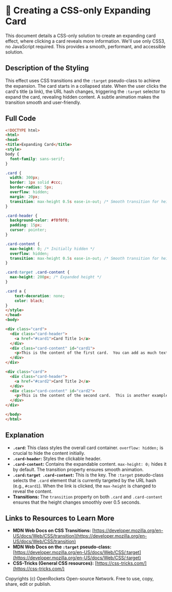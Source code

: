 # 🐞 Creating a CSS-only Expanding Card


This document details a CSS-only solution to create an expanding card effect, where clicking a card reveals more information.  We'll use only CSS3, no JavaScript required.  This provides a smooth, performant, and accessible solution.


## Description of the Styling

This effect uses CSS transitions and the `:target` pseudo-class to achieve the expansion.  The card starts in a collapsed state. When the user clicks the card's title (a link), the URL hash changes, triggering the `:target` selector to expand the card, revealing hidden content.  A subtle animation makes the transition smooth and user-friendly.

## Full Code

```html
<!DOCTYPE html>
<html>
<head>
<title>Expanding Card</title>
<style>
body {
  font-family: sans-serif;
}

.card {
  width: 300px;
  border: 1px solid #ccc;
  border-radius: 5px;
  overflow: hidden;
  margin: 20px;
  transition: max-height 0.5s ease-in-out; /* Smooth transition for height change */
}

.card-header {
  background-color: #f0f0f0;
  padding: 15px;
  cursor: pointer;
}

.card-content {
  max-height: 0; /* Initially hidden */
  overflow: hidden;
  transition: max-height 0.5s ease-in-out; /* Smooth transition for height change */
}

.card:target .card-content {
  max-height: 200px; /* Expanded height */
}

.card a {
    text-decoration: none;
    color: black;
}
</style>
</head>
<body>

<div class="card">
  <div class="card-header">
    <a href="#card1">Card Title 1</a>
  </div>
  <div class="card-content" id="card1">
    <p>This is the content of the first card.  You can add as much text as you want here.  This is a test to see how the expansion works.</p>
  </div>
</div>

<div class="card">
  <div class="card-header">
    <a href="#card2">Card Title 2</a>
  </div>
  <div class="card-content" id="card2">
    <p>This is the content of the second card.  This is another example of expanding content.</p>
  </div>
</div>

</body>
</html>
```


## Explanation

* **`.card`:** This class styles the overall card container.  `overflow: hidden;` is crucial to hide the content initially.
* **`.card-header`:** Styles the clickable header.
* **`.card-content`:**  Contains the expandable content.  `max-height: 0;` hides it by default.  The transition property ensures smooth animation.
* **`.card:target .card-content`:** This is the key.  The `:target` pseudo-class selects the `.card` element that is currently targeted by the URL hash (e.g., `#card1`).  When the link is clicked, the `max-height` is changed to reveal the content.
* **Transitions:** The `transition` property on both `.card` and `.card-content` ensures that the height changes smoothly over 0.5 seconds.


## Links to Resources to Learn More

* **MDN Web Docs on CSS Transitions:** [https://developer.mozilla.org/en-US/docs/Web/CSS/transition](https://developer.mozilla.org/en-US/docs/Web/CSS/transition)
* **MDN Web Docs on the `:target` pseudo-class:** [https://developer.mozilla.org/en-US/docs/Web/CSS/:target](https://developer.mozilla.org/en-US/docs/Web/CSS/:target)
* **CSS-Tricks (General CSS resources):** [https://css-tricks.com/](https://css-tricks.com/)


Copyrights (c) OpenRockets Open-source Network. Free to use, copy, share, edit or publish.

